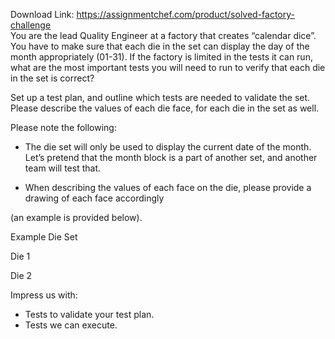 Download Link: https://assignmentchef.com/product/solved-factory-challenge
<br>
You are the lead Quality Engineer at a factory that creates “calendar dice”. You have to make sure that each die in the set can display the day of the month appropriately (01-31). If the factory is limited in the tests it can run, what are the most important tests you will need to run to verify that each die in the set is correct?

Set up a test plan, and outline which tests are needed to validate the set. Please describe the values of each die face, for each die in the set as well.

Please note the following:

<ul>

 <li>The die set will only be used to display the current date of the month. Let’s pretend that the month block is a part of another set, and another team will test that.</li>

</ul>




<ul>

 <li>When describing the values of each face on the die, please provide a drawing of each face accordingly</li>

</ul>

(an example is provided below).

Example Die Set

Die 1

Die 2

Impress us with:

<ul>

 <li>Tests to validate your test plan.</li>

 <li>Tests we can execute.</li>

</ul>


